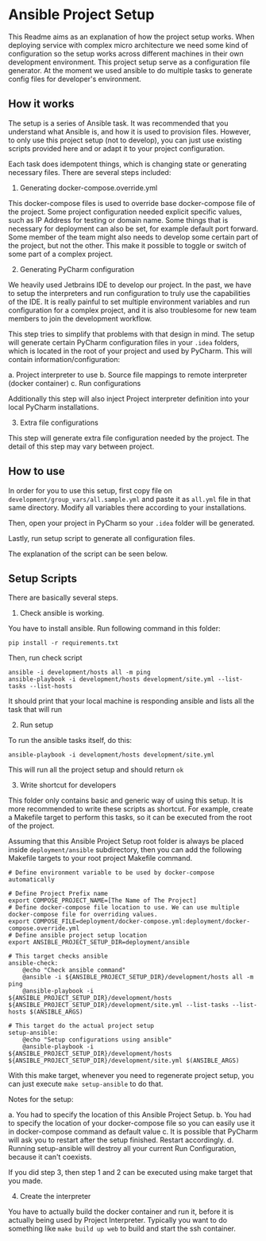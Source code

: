 # Ansible Project Setup

This Readme aims as an explanation of how the project setup works.
When deploying service with complex micro architecture we need some kind
of configuration so the setup works across different machines in their own
development environment. This project setup serve as a configuration file
generator. At the moment we used ansible to do multiple tasks to generate
config files for developer's environment.

## How it works

The setup is a series of Ansible task. It was recommended that you
understand what Ansible is, and how it is used to provision files.
However, to only use this project setup (not to develop), you can just
use existing scripts provided here and or adapt it to your project
configuration.

Each task does idempotent things, which is changing state or generating
necessary files. There are several steps included:

1. Generating docker-compose.override.yml

This docker-compose files is used to override base docker-compose file
of the project. Some project configuration needed explicit specific values,
such as IP Address for testing or domain name. Some things that is
necessary for deployment can also be set, for example default port forward.
Some member of the team might also needs to develop some certain part of
the project, but not the other. This make it possible to toggle or switch
of some part of a complex project.

2. Generating PyCharm configuration

We heavily used Jetbrains IDE to develop our project. In the past, we have
to setup the interpreters and run configuration to truly use the capabilities
of the IDE. It is really painful to set multiple environment variables and
run configuration for a complex project, and it is also troublesome for new
team members to join the development workflow.

This step tries to simplify that problems with that design in mind. The
setup will generate certain PyCharm configuration files in your `.idea`
folders, which is located in the root of your project and used by PyCharm.
This will contain information/configuration:

   a. Project interpreter to use
   b. Source file mappings to remote interpreter (docker container)
   c. Run configurations

Additionally this step will also inject Project interpreter definition
into your local PyCharm installations.

3. Extra file configurations

This step will generate extra file configuration needed by the project.
The detail of this step may vary between project.

## How to use

In order for you to use this setup, first copy file on `development/group_vars/all.sample.yml`
and paste it as `all.yml` file in that same directory. Modify all variables
there according to your installations.

Then, open your project in PyCharm so your `.idea` folder will be generated.

Lastly, run setup script to generate all configuration files.

The explanation of the script can be seen below.

## Setup Scripts

There are basically several steps.

1. Check ansible is working.

You have to install ansible. Run following command in this folder:

```
pip install -r requirements.txt
```

Then, run check script

```
ansible -i development/hosts all -m ping
ansible-playbook -i development/hosts development/site.yml --list-tasks --list-hosts
```

It should print that your local machine is responding ansible and lists
all the task that will run

2. Run setup

To run the ansible tasks itself, do this:

```
ansible-playbook -i development/hosts development/site.yml
```

This will run all the project setup and should return `ok`

3. Write shortcut for developers

This folder only contains basic and generic way of using this setup.
It is more recommended to write these scripts as shortcut. For example,
create a Makefile target to perform this tasks, so it can be executed
from the root of the project.

Assuming that this Ansible Project Setup root folder is always be placed
inside `deployment/ansible` subdirectory, then you can add the following
Makefile targets to your root project Makefile command.

```
# Define environment variable to be used by docker-compose automatically

# Define Project Prefix name
export COMPOSE_PROJECT_NAME=[The Name of The Project]
# Define docker-compose file location to use. We can use multiple docker-compose file for overriding values.
export COMPOSE_FILE=deployment/docker-compose.yml:deployment/docker-compose.override.yml
# Define ansible project setup location
export ANSIBLE_PROJECT_SETUP_DIR=deployment/ansible

# This target checks ansible
ansible-check:
	@echo "Check ansible command"
	@ansible -i ${ANSIBLE_PROJECT_SETUP_DIR}/development/hosts all -m ping
	@ansible-playbook -i ${ANSIBLE_PROJECT_SETUP_DIR}/development/hosts ${ANSIBLE_PROJECT_SETUP_DIR}/development/site.yml --list-tasks --list-hosts $(ANSIBLE_ARGS)

# This target do the actual project setup
setup-ansible:
	@echo "Setup configurations using ansible"
	@ansible-playbook -i ${ANSIBLE_PROJECT_SETUP_DIR}/development/hosts ${ANSIBLE_PROJECT_SETUP_DIR}/development/site.yml $(ANSIBLE_ARGS)
```

With this make target, whenever you need to regenerate project setup, you can 
just execute `make setup-ansible` to do that.

Notes for the setup:

   a. You had to specify the location of this Ansible Project Setup.
   b. You had to specify the location of your docker-compose file so you
      can easily use it in docker-compose command as default value
   c. It is possible that PyCharm will ask you to restart after the setup finished.
      Restart accordingly.
   d. Running setup-ansible will destroy all your current Run Configuration,
      because it can't coexists.

If you did step 3, then step 1 and 2 can be executed using make target
that you made.

4. Create the interpreter

You have to actually build the docker container and run it, before it
is actually being used by Project Interpreter. Typically you want to do
something like `make build up web` to build and start the ssh container.



